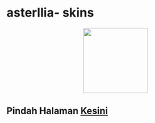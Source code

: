 # asterllia- skins
<p align="center">
<a href="https://osu.ppy.sh/users/9456733">
  <img src="https://a.ppy.sh/9456733"  
       width="150"
       height="150"></a>

  ## Pindah Halaman <a href="https://github.com/asterllia/skins"><b>Kesini</b></a>
